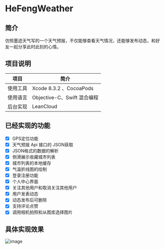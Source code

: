 # HeFengWeather
## 简介 
仿照墨迹天气写的一个天气预报，不仅能够查看天气情况，还能够发布动态，和好友一起分享此时此刻的心情。

## 项目说明
 项目    | 简介
 ------- |-------------
使用工具|Xcode 8.3.2 、CocoaPods
使用语言|Objective-C、Swift 混合编程
后台实现|LeanCloud

## 已经实现的功能
- [x] GPS定位功能
- [x] 天气预报 Api 接口的 JSON获取
- [x] JSON格式的数据的解析
- [x] 侧滑展示收藏城市列表
- [x] 城市列表的本地缓存
- [x] 气温折线图的绘制
- [x] 登录注册功能
- [x] 个人中心界面
- [x] 关注其他用户和取消关注其他用户
- [x] 用户发表动态
- [x] 动态发布后可删除 
- [x] 支持评论点赞
- [x] 调用相机拍照和从图库选择图片

## 具体实现效果
![image](https://github.com/xiangtaiduo/HeFengWeather/blob/master/QQDRAWER_SWIFT/%E6%88%AA%E5%9B%BE/2017-06-10%2014_47_55.gif)



